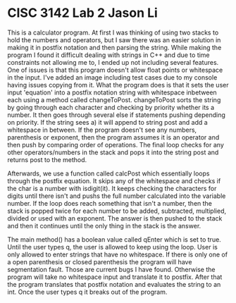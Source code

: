 # CISC 3142 Lab 2 Jason Li
This is a calculator program. 
At first I was thinking of using two stacks to hold the numbers and operators, but I saw there was an easier solution in making it in postfix notation and then parsing the string.
While making the program I found it difficult dealing with strings in C++ and due to time constraints not allowing me to, I ended up not including several features.
One of issues is that this program doesn't allow float points or whitespace in the input. I've added an image including test cases due to my console having issues copying from it.
What the program does is that it sets the user input 'equation' into a postfix notation string with whitespace inbetween each using a method called changeToPost. changeToPost sorts the string by going through each character and checking by priority whether its a number.
It then goes through several else if statements pushing depending on priority. If the string sees a) it will append to string post and add a whitespace in between.
If the program doesn't see any numbers, parenthesis or exponent, then the program assumes it is an operator and then push by comparing order of operations.
The final loop checks for any other operators/numbers in the stack and pops it into the string post and returns post to the method.

Afterwards, we use a function called calcPost which essentially loops through the postfix equation. It skips any of the whitespace and checks if the char is a number with isdigit(it).
It keeps checking the characters for digits until there isn't and pushs the full number calculated into the variable number. If the loop does reach something that isn't a number, then the stack is popped twice for each number to be added, subtracted, multiplied, divided or used with an exponent.
The answer is then pushed to the stack and then it continues until the only thing in the stack is the answer.

The main method() has a boolean value called qEnter which is set to true. Until the user types q, the user is allowed to keep using the loop. 
User is only allowed to enter strings that have no whitespace. If there is only one of a open parenthesis or closed parenthesis the program will have segmentation fault. Those are current bugs I have found. Otherwise the program will take no whitespace input and translate it to postfix.
After that the program translates that postfix notation and evaluates the string to an int. Once the user types q it breaks out of the program.
